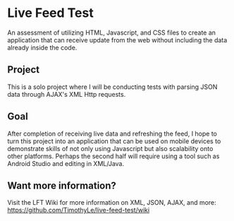 # Live Feed Test
An assessment of utilizing HTML, Javascript, and CSS files to create an application that can receive update from the web without including the data already inside the code. 

## Project
This is a solo project where I will be conducting tests with parsing JSON data through AJAX's XML Http requests. 

## Goal
After completion of receiving live data and refreshing the feed, I hope to turn this project into an application that can be used on mobile devices to demonstrate skills of not only using Javascript but also scalability onto other platforms. Perhaps the second half will require using a tool such as Android Studio and editing in XML/Java.

## Want more information?
Visit the LFT Wiki for more information on XML, JSON, AJAX, and more:  
https://github.com/TimothyLe/live-feed-test/wiki

